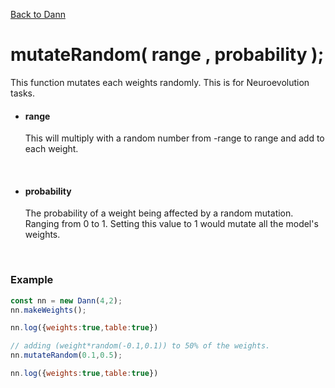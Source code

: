 [Back to Dann](https://github.com/matiasvlevi/Dann/wiki/Dann-Object)

# mutateRandom( range , probability );
This function mutates each weights randomly. This is for Neuroevolution tasks.


- #### range <br/>
    This will multiply with a random number from -range to range and add to each weight.

<br/>

- ####  probability <br/>
    The probability of a weight being affected by a random mutation. Ranging from 0 to 1. Setting this value to 1 would mutate all the model's weights.

<br/>


### Example

```js
const nn = new Dann(4,2);
nn.makeWeights();

nn.log({weights:true,table:true})

// adding (weight*random(-0.1,0.1)) to 50% of the weights.
nn.mutateRandom(0.1,0.5);

nn.log({weights:true,table:true})
```